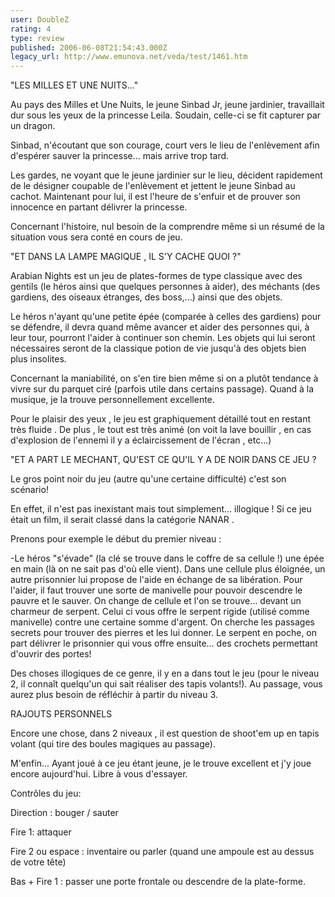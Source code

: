 ```yaml
---
user: DoubleZ
rating: 4
type: review
published: 2006-06-08T21:54:43.000Z
legacy_url: http://www.emunova.net/veda/test/1461.htm
---
```

"LES MILLES ET UNE NUITS..."  

  

Au pays des Milles et Une Nuits, le jeune Sinbad Jr, jeune jardinier, travaillait dur sous les yeux de la princesse Leila. Soudain, celle-ci se fit capturer par un dragon.  

Sinbad, n'écoutant que son courage, court vers le lieu de l'enlèvement afin d'espérer sauver la princesse... mais arrive trop tard.  

Les gardes, ne voyant que le jeune jardinier sur le lieu, décident rapidement de le désigner coupable de l'enlèvement et jettent le jeune Sinbad au cachot. Maintenant pour lui, il est l'heure de s'enfuir et de prouver son innocence en partant délivrer la princesse.  

  

Concernant l'histoire, nul besoin de la comprendre même si un résumé de la situation vous sera conté en cours de jeu.  

  

"ET DANS LA LAMPE MAGIQUE , IL S'Y CACHE QUOI ?"  

  

Arabian Nights est un jeu de plates-formes de type classique avec des gentils (le héros ainsi que quelques personnes à aider), des méchants (des gardiens, des oiseaux étranges, des boss,...) ainsi que des objets.  

Le héros n'ayant qu'une petite épée (comparée à celles des gardiens) pour se défendre, il devra quand même avancer et aider des personnes qui, à leur tour, pourront l'aider à continuer son chemin. Les objets qui lui seront nécessaires seront de la classique potion de vie jusqu'à des objets bien plus insolites.  

Concernant la maniabilité, on s'en tire bien même si on a plutôt tendance à vivre sur du parquet ciré (parfois utile dans certains passage). Quand à la musique, je la trouve personnellement excellente.  

Pour le plaisir des yeux , le jeu est graphiquement détaillé tout en restant très fluide . De plus , le tout est très animé (on voit la lave bouillir , en cas d'explosion de l'ennemi il y a éclaircissement de l'écran , etc...)  

  

"ET A PART LE MECHANT, QU'EST CE QU'IL Y A DE NOIR DANS CE JEU ?  

  

Le gros point noir du jeu (autre qu'une certaine difficulté) c'est son scénario!  

En effet, il n'est pas inexistant mais tout simplement... illogique ! Si ce jeu était un film, il serait classé dans la catégorie NANAR .  

Prenons pour exemple le début du premier niveau :  

-Le héros "s'évade" (la clé se trouve dans le coffre de sa cellule !) une épée en main (là on ne sait pas d'où elle vient). Dans une cellule plus éloignée, un autre prisonnier lui propose de l'aide en échange de sa libération. Pour l'aider, il faut trouver une sorte de manivelle pour pouvoir descendre le pauvre et le sauver. On change de cellule et l'on se trouve... devant un charmeur de serpent. Celui ci vous offre le serpent rigide (utilisé comme manivelle) contre une certaine somme d'argent. On cherche les passages secrets pour trouver des pierres et les lui donner. Le serpent en poche, on part délivrer le prisonnier qui vous offre ensuite... des crochets permettant d'ouvrir des portes!  

Des choses illogiques de ce genre, il y en a dans tout le jeu (pour le niveau 2, il connaît quelqu'un qui sait réaliser des tapis volants!). Au passage, vous aurez plus besoin de réfléchir à partir du niveau 3\.  

  

RAJOUTS PERSONNELS  

  

Encore une chose, dans 2 niveaux , il est question de shoot'em up en tapis volant (qui tire des boules magiques au passage).  

  

M'enfin... Ayant joué à ce jeu étant jeune, je le trouve excellent et j'y joue encore aujourd'hui. Libre à vous d'essayer.  

  

  

Contrôles du jeu:  

Direction : bouger / sauter  

Fire 1: attaquer  

Fire 2 ou espace : inventaire ou parler (quand une ampoule est au dessus de votre tête)  

Bas + Fire 1 : passer une porte frontale ou descendre de la plate-forme.